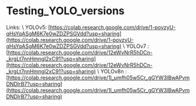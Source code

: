 # Testing_YOLO_versions
Links: \\
YOLOv5: [https://colab.research.google.com/drive/1-povzyU-qHsYqASgM6K7e0wZDZPSGVdd?usp=sharing](https://colab.research.google.com/drive/1-povzyU-qHsYqASgM6K7e0wZDZPSGVdd?usp=sharing) \\
YOLOv7 : [https://colab.research.google.com/drive/12eWvNrR5hDCn-_krgLt7nnHmngl2xC91?usp=sharing](https://colab.research.google.com/drive/12eWvNrR5hDCn-_krgLt7nnHmngl2xC91?usp=sharing) \\
YOLOv8n : [https://colab.research.google.com/drive/1l_umfh05w5Cr_gGYW3lBwAPvmDNDlrB7?usp=sharing](https://colab.research.google.com/drive/1l_umfh05w5Cr_gGYW3lBwAPvmDNDlrB7?usp=sharing)
